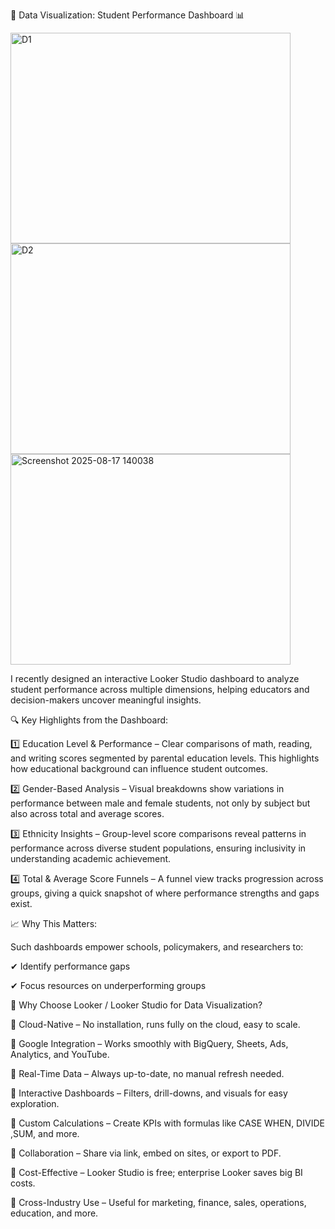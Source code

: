🚀 Data Visualization: Student Performance Dashboard 📊

<img width="448" height="337" alt="D1" src="https://github.com/user-attachments/assets/d1c361f8-ba23-463b-9916-53e94f8b44a6" />
<img width="448" height="337" alt="D2" src="https://github.com/user-attachments/assets/f0728471-912d-4955-9b07-3c5b66fd0a7e" />
<img width="448" height="337" alt="Screenshot 2025-08-17 140038" src="https://github.com/user-attachments/assets/fec30677-f124-4ee5-b9a9-7651ec4d6b1b" />


I recently designed an interactive Looker Studio dashboard to analyze student performance across multiple dimensions, helping educators and decision-makers uncover meaningful insights.

🔍 Key Highlights from the Dashboard:

 1️⃣ Education Level & Performance – Clear comparisons of math, reading, and writing scores segmented by parental education levels. This highlights how educational background can influence student outcomes.

2️⃣ Gender-Based Analysis – Visual breakdowns show variations in performance between male and female students, not only by subject but also across total and average scores.

3️⃣ Ethnicity Insights – Group-level score comparisons reveal patterns in performance across diverse student populations, ensuring inclusivity in understanding academic achievement.

4️⃣ Total & Average Score Funnels – A funnel view tracks progression across groups, giving a quick snapshot of where performance strengths and gaps exist.

📈 Why This Matters:

 Such dashboards empower schools, policymakers, and researchers to:

 ✔ Identify performance gaps

 ✔ Focus resources on underperforming groups



🚀 Why Choose Looker / Looker Studio for Data Visualization?

🔹 Cloud-Native – No installation, runs fully on the cloud, easy to scale.

🔹 Google Integration – Works smoothly with BigQuery, Sheets, Ads, Analytics, and YouTube.

🔹 Real-Time Data – Always up-to-date, no manual refresh needed.

🔹 Interactive Dashboards – Filters, drill-downs, and visuals for easy exploration.

🔹 Custom Calculations – Create KPIs with formulas like CASE WHEN, DIVIDE ,SUM, and more.

🔹 Collaboration – Share via link, embed on sites, or export to PDF.

🔹 Cost-Effective – Looker Studio is free; enterprise Looker saves big BI costs.

🔹 Cross-Industry Use – Useful for marketing, finance, sales, operations, education, and more.
